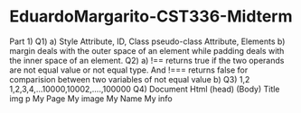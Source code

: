 # EduardoMargarito-CST336-Midterm
Part 1)
Q1)
a) Style Attribute, ID, Class pseudo-class Attribute, Elements
b) margin deals with the outer space of an element while padding deals with the inner space of an element.
Q2) 
a) !== returns true if the two operands are not equal value or not equal type. And !=== returns false for comparision between two variables of not equal value 
b) 
Q3)
1,2
1,2,3,4,...10000,10002,....,100000
Q4)
          Document
            Html
 (head)             (Body)
 Title           img         p
My Page        My image    My Name My info

